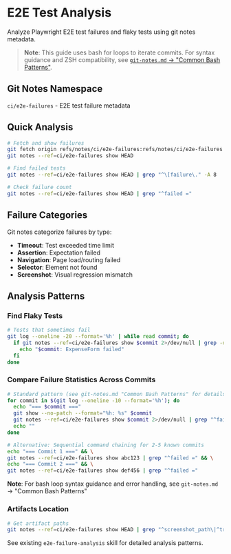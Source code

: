 # E2E Test Analysis

Analyze Playwright E2E test failures and flaky tests using git notes metadata.

> **Note**: This guide uses bash for loops to iterate commits. For syntax guidance and ZSH compatibility, see [`git-notes.md` → "Common Bash Patterns"](git-notes.md#common-bash-patterns).

## Git Notes Namespace

`ci/e2e-failures` - E2E test failure metadata

## Quick Analysis

```bash
# Fetch and show failures
git fetch origin refs/notes/ci/e2e-failures:refs/notes/ci/e2e-failures
git notes --ref=ci/e2e-failures show HEAD

# Find failed tests
git notes --ref=ci/e2e-failures show HEAD | grep "^\[failure\." -A 8

# Check failure count
git notes --ref=ci/e2e-failures show HEAD | grep "^failed ="
```

## Failure Categories

Git notes categorize failures by type:
- **Timeout**: Test exceeded time limit
- **Assertion**: Expectation failed
- **Navigation**: Page load/routing failed
- **Selector**: Element not found
- **Screenshot**: Visual regression mismatch

## Analysis Patterns

### Find Flaky Tests

```bash
# Tests that sometimes fail
git log --oneline -20 --format='%h' | while read commit; do
  if git notes --ref=ci/e2e-failures show $commit 2>/dev/null | grep -q "test_name = ExpenseForm"; then
    echo "$commit: ExpenseForm failed"
  fi
done
```

### Compare Failure Statistics Across Commits

```bash
# Standard pattern (see git-notes.md "Common Bash Patterns" for details)
for commit in $(git log --oneline -10 --format='%h'); do
  echo "=== $commit ==="
  git show --no-patch --format="%h: %s" $commit
  git notes --ref=ci/e2e-failures show $commit 2>/dev/null | grep "^failed ="
  echo ""
done

# Alternative: Sequential command chaining for 2-5 known commits
echo "=== Commit 1 ===" && \
git notes --ref=ci/e2e-failures show abc123 | grep "^failed =" && \
echo "=== Commit 2 ===" && \
git notes --ref=ci/e2e-failures show def456 | grep "^failed ="
```

**Note**: For bash loop syntax guidance and error handling, see `git-notes.md` → "Common Bash Patterns"

### Artifacts Location

```bash
# Get artifact paths
git notes --ref=ci/e2e-failures show HEAD | grep "^screenshot_path\|^trace_path"
```

See existing `e2e-failure-analysis` skill for detailed analysis patterns.
